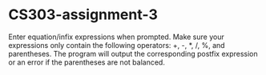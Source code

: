 # CS303-assignment-3

Enter equation/infix expressions when prompted. Make sure your expressions only contain the following operators: +, -, *, /, %, and parentheses. The program will output the corresponding postfix expression or an error if the parentheses are not balanced.

